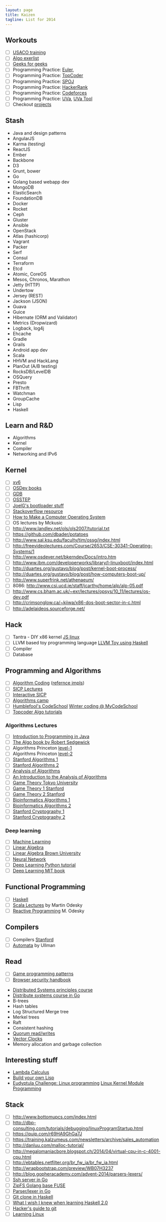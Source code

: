 ```yaml
---
layout: page
title: Kaizen
tagline: List for 2014
---
```


## Workouts

- [ ] [USACO training](http://train.usaco.org/usacogate)
- [ ] [Algo exerlist](https://code.google.com/p/prep/wiki/ExercisesList)
- [ ] [Geeks for geeks](http://www.geeksforgeeks.org/)
- [ ] Programming Practice: [Euler](http://projecteuler.net/),
- [ ] Programming Practice: [TopCoder](http://www.topcoder.com)
- [ ] Programming Practice: [SPOJ](http://www.spoj.com/)
- [ ] Programming Practice: [HackerRank](https://www.hackerrank.com/)
- [ ] Programming Practice: [Codeforces](http://codeforces.com/)
- [ ] Programming Practice: [UVa](http://uva.onlinejudge.org), [UVa Tool](http://uhunt.felix-halim.net/id/0)
- [ ] Checkout [projects](https://github.com/karan/Projects)

## Stash

- Java and design patterns
- AngularJS
- Karma (testing)
- ReactJS
- Ember
- Backbone
- D3
- Grunt, bower
- Go
- Golang based webapp dev
- MongoDB
- ElasticSearch
- FoundationDB
- Docker
- Rocket
- Ceph
- Gluster
- Ansible
- OpenStack
- Atlas (hashicorp)
- Vagrant
- Packer
- Serf
- Consul
- Terraform
- Etcd
- Atomic, CoreOS
- Mesos, Chronos, Marathon
- Jetty (HTTP)
- Undertow
- Jersey (REST)
- Jackson (JSON)
- Guava
- Guice
- Hibernate (ORM and Validator)
- Metrics (Dropwizard)
- Logback, log4j
- Ehcache
- Gradle
- Grails
- Android app dev
- Scala
- HHVM and HackLang
- PlanOut (A/B testing)
- RocksDB/LevelDB
- OSQuery
- Presto
- FBThrift
- Watchman
- GroupCache
- Lisp
- Haskell

## Learn and R&D

- Algorithms
- Kernel
- Compiler
- Networking and IPv6

## Kernel

- [ ] [xv6](http://pdos.csail.mit.edu/6.828/2012/xv6.html)
- [ ] [OSDev books](http://wiki.osdev.org/Books)
- [ ] [GDB](http://beej.us/guide/bggdb/)
- [ ] [OSSTEP](http://pages.cs.wisc.edu/~remzi/OSTEP/)
- [ ] [JoelG's bootloader stuff](http://joelgompert.com/OS/TableOfContents.htm)
- [ ] [Stackoverflow resource](http://stackoverflow.com/questions/43180/what-are-some-resources-for-getting-started-in-operating-system-development)
- [ ] [How to Make a Computer Operating System](http://samypesse.github.io/How-to-Make-a-Computer-Operating-System/)
- [ ] OS lectures by Mckusic
- [ ] http://www.landley.net/ols/ols2007/tutorial.txt
- [ ] https://github.com/dbader/potatoes
- [ ] http://www.sal.ksu.edu/faculty/tim/ossg/index.html
- [ ] http://freevideolectures.com/Course/2653/CSE-30341-Operating-Systems/1
- [ ] http://www.osdever.net/bkerndev/Docs/intro.htm
- [ ] http://www.ibm.com/developerworks/library/l-linuxboot/index.html
- [ ] http://duartes.org/gustavo/blog/post/kernel-boot-process/
- [ ] http://duartes.org/gustavo/blog/post/how-computers-boot-up/
- [ ] http://www.superfrink.net/athenaeum/
- [ ] 8086: http://www.csi.ucd.ie/staff/jcarthy/home/alp/alp-05.pdf
- [ ] http://www.cs.bham.ac.uk/~exr/lectures/opsys/10_11/lectures/os-dev.pdf
- [ ] http://crimsonglow.ca/~kjiwa/x86-dos-boot-sector-in-c.html
- [ ] http://adelaideos.sourceforge.net/

## Hack

- [ ] Tantra - DIY x86 kernel [JS linux](https://github.com/levskaya/jslinux-deobfuscated)
- [ ] LLVM based toy programming language [LLVM Toy using Haskell](http://www.stephendiehl.com/llvm/)
- [ ] Compiler
- [ ] Database

## Programming and Algorithms

- [ ] [Algorithm Coding](./algorithms.html) ([refernce impls](https://github.com/kennyledet/Algorithm-Implementations))
- [ ] [SICP Lectures](http://ocw.mit.edu/courses/electrical-engineering-and-computer-science/6-001-structure-and-interpretation-of-computer-programs-spring-2005/video-lectures/)
- [ ] [Interactive SICP](http://xuanji.appspot.com/isicp/index.html)
- [ ] [Algorithms camp](http://www.youtube.com/watch?v=vZ2Wn6Ly8Ok&playnext=1&list=PL713C10F05D6BB7BF)
- [ ] [Humblefool's CodeSchool](http://mycodeschool.com/problems) [Winter coding @ MyCodeSchool](http://wintercoding.mycodeschool.com/)
- [ ] [Topcoder Algo tutorials](http://community.topcoder.com/tc?module=Static&d1=tutorials&d2=alg_index)

### Algorithms Lectures

- [ ] [Introduction to Programming in Java](http://introcs.cs.princeton.edu/java/home/)
- [ ] [The Algo book by Robert Sedgewick](http://algs4.cs.princeton.edu/home/)
- [ ] Algorithms Princeton [level-1](https://class.coursera.org/algs4partI-003/lecture)
- [ ] Algorithms Princeton [level-2](https://class.coursera.org/algs4partII-002/lecture)
- [ ] [Stanford Algorithms 1](https://www.coursera.org/course/algo)
- [ ] [Stanford Algorithms 2](https://www.coursera.org/course/algo2)
- [ ] [Analysis of Algorithms](https://www.coursera.org/course/aofa)
- [ ] [An Introduction to the Analysis of Algorithms](http://aofa.cs.princeton.edu/home/)
- [ ] [Game Theory Tokyo University](https://www.coursera.org/course/welcomegametheory)
- [ ] [Game Theory 1 Stanford](https://www.coursera.org/course/gametheory)
- [ ] [Game Theory 2 Stanford](https://www.coursera.org/course/gametheory2)
- [ ] [Bioinformatics Algorithms 1](https://www.coursera.org/course/bioinformatics)
- [ ] [Bioinformatics Algorithms 2](https://www.coursera.org/course/bioinformatics2)
- [ ] [Stanford Cryptography 1](https://www.coursera.org/course/crypto)
- [ ] [Stanford Cryptography 2](https://www.coursera.org/course/crypto2)

### Deep learning

- [ ] [Machine Learning](https://www.coursera.org/course/ml)
- [ ] [Linear Algebra](https://www.khanacademy.org/math/linear-algebra)
- [ ] [Linear Algebra Brown University](https://www.coursera.org/course/matrix)
- [ ] [Neural Network](https://www.coursera.org/course/neuralnets)
- [ ] [Deep Learning Python tutorial](http://deeplearning.net/tutorial/deeplearning.pdf)
- [ ] [Deep Learning MIT book](http://www.iro.umontreal.ca/~bengioy/dlbook/)

## Functional Programming

- [ ] [Haskell](http://www.scs.stanford.edu/11au-cs240h/)
- [ ] [Scala Lectures](https://class.coursera.org/progfun-003/lecture) by Martin Odesky
- [ ] [Reactive Programming](https://class.coursera.org/reactive-001/lecture) M. Odesky

## Compilers

- [ ] Compilers [Stanford](https://class.coursera.org/compilers-003/lecture)
- [ ] [Automata](https://class.coursera.org/automata-002/lecture) by Ullman

## Read

- [ ] [Game programming patterns](http://gameprogrammingpatterns.com/index.html)
- [ ] [Browser security handbook](https://code.google.com/p/browsersec/wiki/Part1)
- [Distributed Systems principles course](http://dcg.ethz.ch/lectures/podc_allstars/)
- [Distribute systems course in Go](http://www.cs.cmu.edu/~dga/15-440/F12/syllabus.html)
- B-trees
- Hash tables
- Log Structured Merge tree
- Merkel trees
- Raft
- Consistent hashing
- [Quorum read/writes](https://en.wikipedia.org/wiki/Quorum_%28distributed_computing%29)
- [Vector Clocks](https://en.wikipedia.org/wiki/Vector_clock)
- Memory allocation and garbage collection

## Interesting stuff

- [Lambda Calculus](https://www.youtube.com/playlist?list=PL4A05CF0478DAD704)
- [Build your own Lisp](http://www.buildyourownlisp.com/contents)
- [Eudyptula Challenge: Linux programming](http://eudyptula-challenge.org/) [Linux Kernel Module Programming](http://www.tldp.org/LDP/lkmpg/2.4/html/book1.htm)

## Stack

- [ ] http://www.bottomupcs.com/index.html
- [ ] http://dbp-consulting.com/tutorials/debugging/linuxProgramStartup.html
- [ ] https://quip.com/r69HA9GhGa7J
- [ ] https://training.kalzumeus.com/newsletters/archive/sales_automation
- [ ] http://danluu.com/malloc-tutorial/
- [ ] http://megalomaniacbore.blogspot.ch/2014/04/virtual-cpu-in-c-4001-cpu.html
- [ ] http://ebtables.netfilter.org/br_fw_ia/br_fw_ia.html
- [ ] http://wrapbootstrap.com/preview/WB07H3237
- [ ] http://blog.gopheracademy.com/advent-2014/parsers-lexers/
- [ ] [Ssh server in Go](http://blog.appsdeck.eu/post/105010314493/writing-a-replacement-to-openssh-using-go-2-2)
- [ ] [ZipFS Golang base FUSE](https://github.com/bazillion/zipfs)
- [ ] [Parser/lexer in Go](http://blog.gopheracademy.com/advent-2014/parsers-lexers/)
- [ ] [Git clone in Haskell](http://stefan.saasen.me/articles/git-clone-in-haskell-from-the-bottom-up)
- [ ] [What I wish I knew when learning Haskell 2.0](http://dev.stephendiehl.com/hask/#cabal)
- [ ] [Hacker's guide to git](http://wildlyinaccurate.com/a-hackers-guide-to-git)
- [ ] [Learning Linux](http://www.tldp.org/LDP/tlk/tlk-toc.html)
